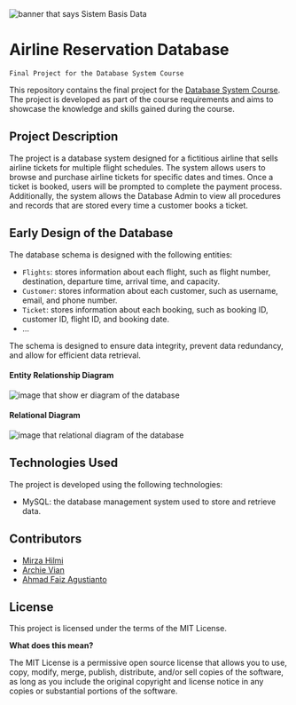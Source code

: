 <img src="https://raw.githubusercontent.com/MirzaHilmi/SBD-Final-Project/master/docs/banner-image.png" alt="banner that says Sistem Basis Data">

# Airline Reservation Database
`Final Project for the Database System Course`

This repository contains the final project for the [Database System Course](https://github.com/MirzaHilmi/Database-System-Course). The project is developed as part of the course requirements and aims to showcase the knowledge and skills gained during the course.

## Project Description

The project is a database system designed for a fictitious airline that sells airline tickets for multiple flight schedules. The system allows users to browse and purchase airline tickets for specific dates and times. Once a ticket is booked, users will be prompted to complete the payment process. Additionally, the system allows the Database Admin to view all procedures and records that are stored every time a customer books a ticket.

## Early Design of the Database

The database schema is designed with the following entities:

- `Flights`: stores information about each flight, such as flight number, destination, departure time, arrival time, and capacity.
- `Customer`: stores information about each customer, such as username, email, and phone number.
- `Ticket`: stores information about each booking, such as booking ID, customer ID, flight ID, and booking date.
- ... 
 
The schema is designed to ensure data integrity, prevent data redundancy, and allow for efficient data retrieval.

#### Entity Relationship Diagram

<img src="https://raw.githubusercontent.com/MirzaHilmi/SBD-Final-Project/master/docs/erd.jpg" alt="image that show er diagram of the database">

#### Relational Diagram

<img src="https://raw.githubusercontent.com/MirzaHilmi/SBD-Final-Project/master/docs/relational2.png" alt="image that relational diagram of the database">

## Technologies Used

The project is developed using the following technologies:

- MySQL: the database management system used to store and retrieve data.

## Contributors

- [Mirza Hilmi](https://github.com/MirzaHilmi)
- [Archie Vian](https://github.com/archieVian8)
- [Ahmad Faiz Agustianto](https://github.com/Mifaki)

## License

This project is licensed under the terms of the MIT License.

**What does this mean?**

The MIT License is a permissive open source license that allows you to use, copy, modify, merge, publish, distribute, and/or sell copies of the software, as long as you include the original copyright and license notice in any copies or substantial portions of the software.
